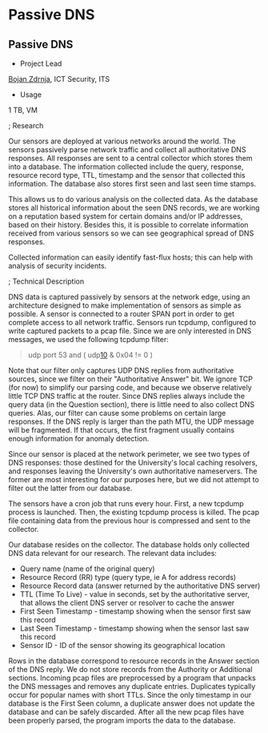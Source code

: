 # Passive DNS

## Passive DNS

- Project Lead

[Bojan Zdrnja](mailto:b.zdrnja@auckland.ac.nz), ICT Security, ITS
- Usage

1 TB, VM

; Research

Our sensors are deployed at various networks around the world. The sensors passively parse network traffic and collect all authoritative DNS responses. All responses are sent to a central collector which stores them into a database. The information collected include the query, response, resource record type, TTL, timestamp and the sensor that collected this information. The database also stores first seen and last seen time stamps.

This allows us to do various analysis on the collected data. As the database stores all historical information about the seen DNS records, we are working on a reputation based system for certain domains and/or IP addresses, based on their history. Besides this, it is possible to correlate information received from various sensors so we can see geographical spread of DNS responses. 

Collected information can easily identify fast-flux hosts; this can help with analysis of security incidents.

; Technical Description

DNS data is captured passively by sensors at the network edge, using an architecture designed to make implementation of sensors as simple as possible. A sensor is connected to a router SPAN port in order to get complete access to all network traffic. Sensors run tcpdump, configured to write captured packets to a pcap file. Since we are only interested in DNS messages, we used the following tcpdump filter:

>  udp port 53 and ( udp[10](https://reannz.atlassian.net/wiki/pages/createpage.action?spaceKey=BeSTGRID&title=10&linkCreation=true&fromPageId=3816950794) & 0x04 != 0 )

Note that our filter only captures UDP DNS replies from authoritative sources, since we filter on their "Authoritative Answer" bit. We ignore TCP (for now) to simplify our parsing code, and because we observe relatively little TCP DNS traffic at the router. Since DNS replies always include the query data (in the Question section), there is little need to also collect DNS queries. Alas, our filter can cause some problems on certain large responses. If the DNS reply is larger than the path MTU, the UDP message will be fragmented. If that occurs, the first fragment usually contains enough information for anomaly detection.

Since our sensor is placed at the network perimeter, we see two types of DNS responses: those destined for the University's local caching resolvers, and responses leaving the University's own authoritative nameservers. The former are most interesting for our purposes here, but we did not attempt to filter out the latter from our database.

The sensors have a cron job that runs every hour. First, a new tcpdump process is launched. Then, the existing tcpdump process is killed. The pcap file containing data from the previous hour is compressed and sent to the collector.

Our database resides on the collector. The database holds only collected DNS data relevant for our research. The relevant data includes:

- Query name (name of the original query)
- Resource Record (RR) type (query type, ie A for address records)
- Resource Record data (answer returned by the authoritative DNS server)
- TTL (Time To Live) - value in seconds, set by the authoritative server, that allows the client DNS server or resolver to cache the answer
- First Seen Timestamp - timestamp showing when the sensor first saw this record
- Last Seen Timestamp - timestamp showing when the sensor last saw this record
- Sensor ID - ID of the sensor showing its geographical location

Rows in the database correspond to resource records in the Answer section of the DNS reply. We do not store records from the Authority or Additional sections. Incoming pcap files are preprocessed by a program that unpacks the DNS messages and removes any duplicate entries. Duplicates typically occur for popular names with short TTLs. Since the only timestamp in our database is the First Seen column, a duplicate answer does not update the database and can be safely discarded. After all the new pcap files have been properly parsed, the program imports the data to the database.
